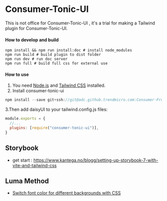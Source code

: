 # Consumer-Tonic-UI

 This is not office for Consumer-Tonic-UI , it's a trial for making a Tailwind plugin for Consumer-Tonic-UI.

#### How to develop and build

```shell
npm install && npm run install:doc # install node_modules
npm run build # build plugin to dist folder
npm run dev # run doc server
npm run full # build full css for external use
```


#### How to use

1. You need [Node.js](https://tailwindcss.com/docs/installation) and [Tailwind CSS](https://tailwindcss.com/docs/installation) installed.
2. Install consumer-tonic-ui
```js
npm install --save git+ssh://git@adc.github.trendmicro.com:Consumer-Frontend/consumer-tonic-ui.git
```
3.Then add daisyUI to your tailwind.config.js files:
```js
module.exports = {
  //...
  plugins: [require("consumer-tonic-ui")],
}
```

## Storybook

- get start : https://www.kantega.no/blogg/setting-up-storybook-7-with-vite-and-tailwind-css

## Luma Method

- [Switch font color for different backgrounds with CSS](https://css-tricks.com/switch-font-color-for-different-backgrounds-with-css/)

